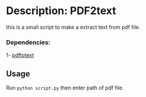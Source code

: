 # Description: PDF2text
this is a small script to make a extract text from pdf file.  

### Dependencies:
1- [pdftotext](https://pypi.org/project/pdftotext/)

## Usage
Run ```python script.py``` then enter path of pdf file.



